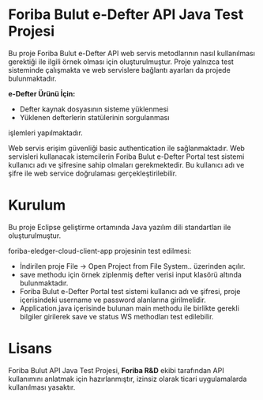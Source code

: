 # Foriba Bulut e-Defter API Java Test Projesi

Bu proje Foriba Bulut e-Defter API web servis metodlarının nasıl kullanılması gerektiği ile ilgili örnek olması için oluşturulmuştur. Proje yalnızca 
test sisteminde çalışmakta ve web servislere bağlantı ayarları da projede bulunmaktadır.

 **e-Defter Ürünü İçin:**

- Defter kaynak dosyasının sisteme yüklenmesi
- Yüklenen defterlerin statülerinin sorgulanması


işlemleri yapılmaktadır.

Web servis erişim güvenliği basic authentication ile sağlanmaktadır. Web servisleri kullanacak istemcilerin Foriba Bulut e-Defter Portal test sistemi
kullanıcı adı ve şifresine sahip olmaları gerekmektedir. Bu kullanıcı adı ve şifre ile web service doğrulaması gerçekleştirilebilir.


# Kurulum

Bu proje Eclipse geliştirme ortamında Java yazılım dili standartları ile oluşturulmuştur.

foriba-eledger-cloud-client-app projesinin test edilmesi:

- İndirilen proje File -> Open Project from File System.. üzerinden açılır.
- save methodu için örnek ziplenmiş defter verisi input klasörü altında bulunmaktadır.
- Foriba Bulut e-Defter Portal test sistemi kullanıcı adı ve şifresi, proje içerisindeki username ve password alanlarına girilmelidir.
- Application.java içerisinde bulunan main methodu ile birlikte gerekli bilgiler girilerek save ve status WS methodları test edilebilir.



# Lisans
  
Foriba Bulut API Java Test Projesi, **Foriba R&D** ekibi tarafından API kullanımını anlatmak için hazırlanmıştır, izinsiz olarak ticari uygulamalarda kullanılması yasaktır.  

